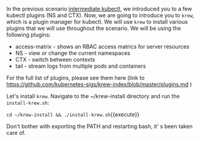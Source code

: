 In the previous scenario [intermediate kubectl](https://katacoda.com/mbah-vmw/scenarios/kubectl-intermediate), we introduced you to a few kubectl plugins (NS and CTX). Now, we are going to introduce you to `krew`, which is a plugin manager for kubectl. We will use `krew` to install various plugins that we will use throughout the scenario. We will be using the following plugins:

- access-matrix - shows an RBAC access matrics for server resources
- NS - view or change the current namespaces
- CTX - switch between contexts
- tail - stream logs from multiple pods and containers

For the full list of plugins, please see them here (link to https://github.com/kubernetes-sigs/krew-index/blob/master/plugins.md )

Let's install `krew`.  Navigate to the ~/krew-install directory and run the `install-krew.sh`:

`cd ~/krew-install && ./install-krew.sh`{{execute}}

Don't bother with exporting the PATH and restarting bash, it' s been taken care of. 